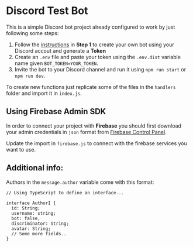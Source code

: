 # Discord Test Bot

This is a simple Discord bot project already configured to work by just following some steps:

1. Follow the [instructions](https://www.digitalocean.com/community/tutorials/how-to-build-a-discord-bot-with-node-js-es) in **Step 1** to create your own bot using your Discord accout and generate a **Token**
2. Create an `.env` file and paste your token using the `.env.dist` variable name given `BOT_TOKEN=YOUR_TOKEN`.
3. Invite the bot to your Discord channel and run it using `npm run start` or `npm run dev`.

To create new functions just replicate some of the files in the `handlers` folder and import it in `index.js`.

## Using Firebase Admin SDK

In order to connect your project with **Firebase** you should first download your admin credentials in `json` format from [Firebase Control Panel](https://console.firebase.google.com/project/YOUR_PROJECT/settings/serviceaccounts/adminsdk).

Update the import in `firebase.js` to connect with the firebase services you want to use.

## Additional info:

Authors in the `message.author` variable come with this format:

```
// Using TypeScript to define an interface...

interface AuthorI {
  id: String;
  username: string;
  bot: false,
  discriminator: String;
  avatar: String;
  // Some more fields..
}
```

